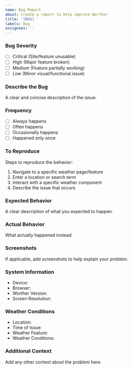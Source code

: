 ```yaml
---
name: Bug Report
about: Create a report to help improve Worther
title: '[BUG] '
labels: Bug
assignees: ''
---
```


### Bug Severity
- [ ] Critical (Site/feature unusable)
- [ ] High (Major feature broken)
- [ ] Medium (Feature partially working)
- [ ] Low (Minor visual/functional issue)

### Describe the Bug
A clear and concise description of the issue.

### Frequency
- [ ] Always happens
- [ ] Often happens
- [ ] Occasionally happens
- [ ] Happened only once

### To Reproduce
Steps to reproduce the behavior:
1. Navigate to a specific weather page/feature <!-- e.g., "Go to the Hourly Forecast page" -->
2. Enter a location or search term <!-- e.g., "Type London, UK in the search box" -->
3. Interact with a specific weather component <!-- e.g., "Click on the temperature graph" -->
4. Describe the issue that occurs <!-- e.g., "The graph fails to update" -->

### Expected Behavior
A clear description of what you expected to happen.

### Actual Behavior
What actually happened instead.

### Screenshots
If applicable, add screenshots to help explain your problem.

### System Information
- Device: <!-- e.g., Windows Desktop, iPhone 14 Pro, Samsung Galaxy S23 -->
- Browser: <!-- e.g., Chrome 120.0.6099.109, Safari 16.2, Firefox 121.0 -->
- Worther Version: <!-- e.g., v1.2.3 (found in about page) -->
- Screen Resolution: <!-- e.g., 1920x1080, 390x844 -->

### Weather Conditions
- Location: <!-- e.g., London, UK -->
- Time of Issue: <!-- e.g., 2024-01-20 14:30 GMT -->
- Weather Feature: <!-- e.g., Hourly forecast, Radar map, Temperature chart -->
- Weather Conditions: <!-- e.g., Rainy, Sunny, Snowing -->

### Additional Context
Add any other context about the problem here.
